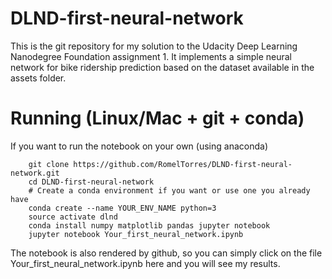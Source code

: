 # DLND-first-neural-network

This is the git repository for my solution to the Udacity Deep Learning Nanodegree Foundation assignment 1. It implements a simple neural network for bike ridership prediction based on the dataset available in the assets folder.

# Running (Linux/Mac + git + conda)

If you want to run the notebook on your own (using anaconda)
```shell
    git clone https://github.com/RomelTorres/DLND-first-neural-network.git
    cd DLND-first-neural-network
    # Create a conda environment if you want or use one you already have
    conda create --name YOUR_ENV_NAME python=3
    source activate dlnd
    conda install numpy matplotlib pandas jupyter notebook
    jupyter notebook Your_first_neural_network.ipynb
```

The notebook is also rendered by github, so you can simply  click on the file Your_first_neural_network.ipynb here and you will see my results.
